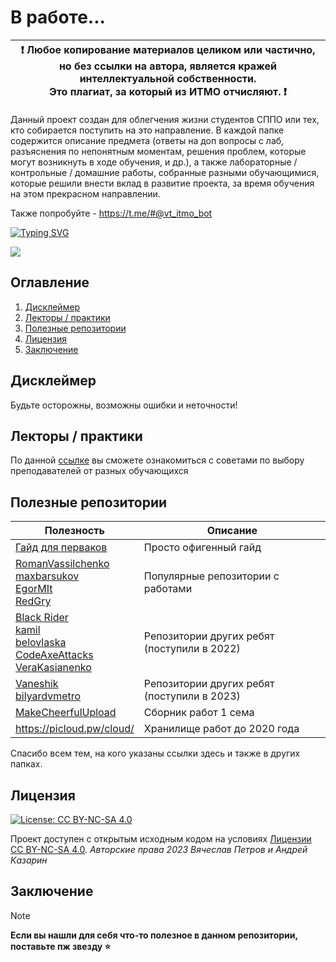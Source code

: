 # В работе...

| :exclamation: <b>Любое копирование материалов целиком или частично,<br>но без ссылки на автора, является кражей интеллектуальной собственности.<br>Это плагиат, за который из ИТМО отчисляют.</b> :exclamation: |
|-------------------------------------------------------------------------------------------------------------------------------------------------------------------------------------------------------------------------------------------|

Данный проект создан для облегчения жизни студентов СППО или тех, кто собирается поступить на это направление.
В каждой папке содержится описание предмета (ответы на доп вопросы с лаб, разъяснения по непонятным моментам, решения проблем, которые могут возникнуть в ходе обучения, и др.), а также лабораторные / контрольные / домашние работы, собранные разными обучающимися, которые решили внести вклад в развитие проекта, за время обучения на этом прекрасном направлении.

Также попробуйте - https://t.me/#@vt_itmo_bot

[![Typing SVG](https://readme-typing-svg.herokuapp.com?color=%2336BCF7&width=500&lines=ИТМО+-+институт+тёплых+мужских+отношений)](https://git.io/typing-svg)

![](https://i.imgur.com/Vo4rI3K.gif)

## Оглавление
1. [Дисклеймер](#disclaimer)
2. [Лекторы / практики](#teachers)
3. [Полезные репозитории](#links)
4. [Лицензия](#license)
5. [Заключение](#conclusion)

## Дисклеймер <a name="disclaimer"></a>
Будьте осторожны, возможны ошибки и неточности!

## Лекторы / практики <a name="teachers"></a>
По данной [ссылке](./how-to-choose-a-teacher.md) вы сможете ознакомиться с советами по выбору преподавателей от разных обучающихся

## Полезные репозитории <a name="links"></a>
| Полезность                                                                                                                                                                                                                                                                   | Описание                                    |
|------------------------------------------------------------------------------------------------------------------------------------------------------------------------------------------------------------------------------------------------------------------------------|---------------------------------------------|
| [Гайд для перваков](https://github.com/Imtjl/1st-year-guide)                                                                                                                                                                                                                 | Просто офигенный гайд                       |
| [RomanVassilchenko](https://github.com/RomanVassilchenko/ITMOProjects)<br/>[maxbarsukov](https://github.com/maxbarsukov/itmo)<br/>[EgorMIt](https://github.com/EgorMIt/ITMO)<br/>[RedGry](https://github.com/RedGry/ITMO)                                                    | Популярные репозитории с работами           |
| [Black Rider](https://github.com/eliteSufferer/ITMO_Studies)<br/>[kamil](https://github.com/pro100kamil/itmo/)<br/>[belovlaska](https://github.com/belovlaska/itmo)<br/>[CodeAxeAttacks](https://github.com/CodeAxeAttacks/SystemApplicationSoftware-09.03.04-ITMO)<br/>[VeraKasianenko](https://github.com/VeraKasianenko/ITMO_Software_engineering) | Репозитории других ребят (поступили в 2022) |
| [Vaneshik](https://github.com/Vaneshik/VT-Labs)<br/>[bilyardvmetro](https://github.com/bilyardvmetro/ITMO-System-Application-Software)                        | Репозитории других ребят (поступили в 2023) |
| [MakeCheerfulUpload](https://github.com/orgs/MakeCheerfulUpload/repositories)                                                                                                                                                                                                | Сборник работ 1 сема                        |
| https://picloud.pw/cloud/                                                                                                                                                                                                                                                    | Хранилище работ до 2020 года                |

Спасибо всем тем, на кого указаны ссылки здесь и также в других папках. 

## Лицензия <a name="license"></a>
[![License: CC BY-NC-SA 4.0](https://licensebuttons.net/l/by-nc-sa/4.0/80x15.png)](https://creativecommons.org/licenses/by-nc-sa/4.0/)

Проект доступен с открытым исходным кодом на условиях [Лицензии CC BY-NC-SA 4.0](./LICENSE).
*Авторские права 2023 Вячеслав Петров и Андрей Казарин*

## Заключение <a name="conclusion"></a>
> [!NOTE]
> <b>Если вы нашли для себя что-то полезное в данном репозитории, поставьте пж звезду :star:</b><br>
